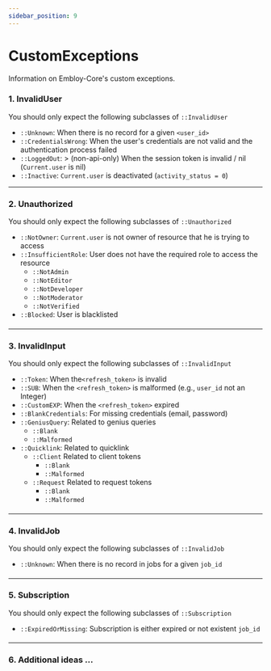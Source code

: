 ```yaml
---
sidebar_position: 9
---
```


# CustomExceptions

Information on Embloy-Core's custom exceptions.

### 1. InvalidUser

You should only expect the following subclasses of ``::InvalidUser``

+ ``::Unknown``: When there is no record for a given ``<user_id>``
+ ``::CredentialsWrong``: When the user's credentials are not valid and the authentication process failed
+ ``::LoggedOut``: > (non-api-only) When the session token is invalid / nil  (``Current.user`` is nil)
+ ``::Inactive``: ``Current.user`` is deactivated (``activity_status = 0``)

***

### 2. Unauthorized

You should only expect the following subclasses of ``::Unauthorized``

+ ``::NotOwner``: ``Current.user`` is not owner of resource that he is trying to access
+ ``::InsufficientRole``: User does not have the required role to access the resource
    + ``::NotAdmin``
    + ``::NotEditor``
    + ``::NotDeveloper``
    + ``::NotModerator``
    + ``::NotVerified``
+ ``::Blocked``: User is blacklisted

####

***

### 3. InvalidInput

You should only expect the following subclasses of ``::InvalidInput``

+ ``::Token``: When the``<refresh_token>`` is invalid
+ ``::SUB``: When the ``<refresh_token>`` is malformed (e.g., ``user_id`` not an Integer)
+ ``::CustomEXP``: When the ``<refresh_token>`` expired
+ ``::BlankCredentials``: For missing credentials (email, password)
+ ``::GeniusQuery``: Related to genius queries
    + ``::Blank`` 
    + ``::Malformed``
+ ``::Quicklink``: Related to quicklink
    + ``::Client`` Related to client tokens
        + ``::Blank`` 
        + ``::Malformed`` 
    + ``::Request`` Related to request tokens
        + ``::Blank`` 
        + ``::Malformed`` 
  ####

***

### 4. InvalidJob

You should only expect the following subclasses of ``::InvalidJob``

+ ``::Unknown``: When there is no record in jobs for a given ``job_id``
  ####

***

### 5. Subscription

You should only expect the following subclasses of ``::Subscription``

+ ``::ExpiredOrMissing``: Subscription is either expired or not existent ``job_id``
  ####

***

### 6. Additional ideas ... 
